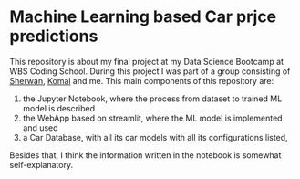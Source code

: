 # Machine Learning based Car prjce predictions

This repository is about my final project at my Data Science Bootcamp at WBS Coding School. During this project I was part of a group consisting of [Sherwan](https://github.com/sherwan-m), [Komal](https://github.com/daisy1509) and me. This main components of this repository are:

1. the Jupyter Notebook, where the process from dataset to trained ML model is described
2. the WebApp based on streamlit, where the ML model is implemented and used 
3. a Car Database, with all its car models with all its configurations listed, 


Besides that, I think the information written in the notebook is somewhat self-explanatory.
